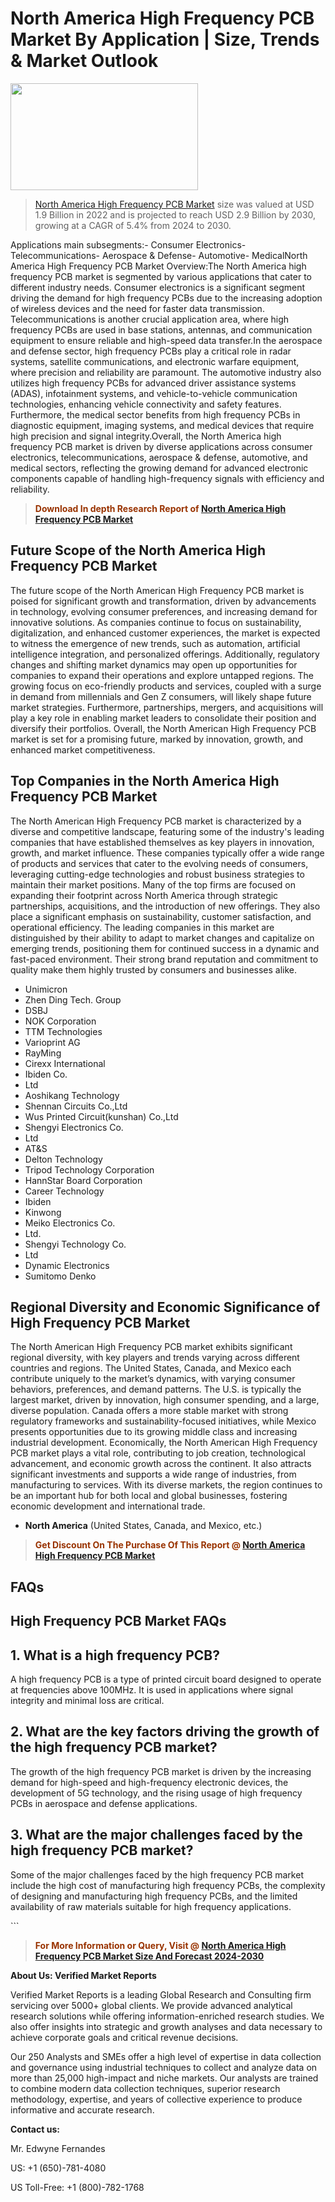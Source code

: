 <p><h1>North America High Frequency PCB Market By Application | Size, Trends & Market Outlook</h1><p><img class="aligncenter size-medium wp-image-105565" src="https://ffe5etoiles.com/wp-content/uploads/2025/01/MST7-300x171.png" alt="" width="300" height="171" /></p><blockquote><p><a href="https://www.verifiedmarketreports.com/download-sample/?rid=513984&utm_source=Github-NA&utm_medium=358" target="_blank">North America High Frequency PCB Market</a> size was valued at USD 1.9 Billion in 2022 and is projected to reach USD 2.9 Billion by 2030, growing at a CAGR of 5.4% from 2024 to 2030.</p></blockquote>Applications main subsegments:- Consumer Electronics- Telecommunications- Aerospace & Defense- Automotive- MedicalNorth America High Frequency PCB Market Overview:The North America high frequency PCB market is segmented by various applications that cater to different industry needs. Consumer electronics is a significant segment driving the demand for high frequency PCBs due to the increasing adoption of wireless devices and the need for faster data transmission. Telecommunications is another crucial application area, where high frequency PCBs are used in base stations, antennas, and communication equipment to ensure reliable and high-speed data transfer.In the aerospace and defense sector, high frequency PCBs play a critical role in radar systems, satellite communications, and electronic warfare equipment, where precision and reliability are paramount. The automotive industry also utilizes high frequency PCBs for advanced driver assistance systems (ADAS), infotainment systems, and vehicle-to-vehicle communication technologies, enhancing vehicle connectivity and safety features. Furthermore, the medical sector benefits from high frequency PCBs in diagnostic equipment, imaging systems, and medical devices that require high precision and signal integrity.Overall, the North America high frequency PCB market is driven by diverse applications across consumer electronics, telecommunications, aerospace & defense, automotive, and medical sectors, reflecting the growing demand for advanced electronic components capable of handling high-frequency signals with efficiency and reliability.</p><blockquote><p><span style="color: #993300;"><strong>Download In depth Research Report of <a href="https://www.verifiedmarketreports.com/download-sample/?rid=513984&utm_source=Github-NA&utm_medium=358">North America High Frequency PCB Market</a></strong></span></p></blockquote><h2>Future Scope of the North America High Frequency PCB Market</h2><p>The future scope of the North American High Frequency PCB market is poised for significant growth and transformation, driven by advancements in technology, evolving consumer preferences, and increasing demand for innovative solutions. As companies continue to focus on sustainability, digitalization, and enhanced customer experiences, the market is expected to witness the emergence of new trends, such as automation, artificial intelligence integration, and personalized offerings. Additionally, regulatory changes and shifting market dynamics may open up opportunities for companies to expand their operations and explore untapped regions. The growing focus on eco-friendly products and services, coupled with a surge in demand from millennials and Gen Z consumers, will likely shape future market strategies. Furthermore, partnerships, mergers, and acquisitions will play a key role in enabling market leaders to consolidate their position and diversify their portfolios. Overall, the North American High Frequency PCB market is set for a promising future, marked by innovation, growth, and enhanced market competitiveness.</p><h2>Top Companies in the North America High Frequency PCB Market</h2><p>The North American High Frequency PCB market is characterized by a diverse and competitive landscape, featuring some of the industry's leading companies that have established themselves as key players in innovation, growth, and market influence. These companies typically offer a wide range of products and services that cater to the evolving needs of consumers, leveraging cutting-edge technologies and robust business strategies to maintain their market positions. Many of the top firms are focused on expanding their footprint across North America through strategic partnerships, acquisitions, and the introduction of new offerings. They also place a significant emphasis on sustainability, customer satisfaction, and operational efficiency. The leading companies in this market are distinguished by their ability to adapt to market changes and capitalize on emerging trends, positioning them for continued success in a dynamic and fast-paced environment. Their strong brand reputation and commitment to quality make them highly trusted by consumers and businesses alike.</p><p><ul><li>Unimicron </li><li> Zhen Ding Tech. Group </li><li> DSBJ </li><li> NOK Corporation </li><li> TTM Technologies </li><li> Varioprint AG </li><li> RayMing </li><li> Cirexx International </li><li> Ibiden Co. </li><li> Ltd </li><li> Aoshikang Technology </li><li> Shennan Circuits Co.,Ltd </li><li> Wus Printed Circuit(kunshan) Co.,Ltd </li><li> Shengyi Electronics Co. </li><li> Ltd </li><li> AT&S </li><li> Delton Technology </li><li> Tripod Technology Corporation </li><li> HannStar Board Corporation </li><li> Career Technology </li><li> Ibiden </li><li> Kinwong </li><li> Meiko Electronics Co. </li><li> Ltd. </li><li> Shengyi Technology Co. </li><li> Ltd </li><li> Dynamic Electronics </li><li> Sumitomo Denko</li></ul></p><h2>Regional Diversity and Economic Significance of High Frequency PCB Market</h2><p>The North American High Frequency PCB market exhibits significant regional diversity, with key players and trends varying across different countries and regions. The United States, Canada, and Mexico each contribute uniquely to the market’s dynamics, with varying consumer behaviors, preferences, and demand patterns. The U.S. is typically the largest market, driven by innovation, high consumer spending, and a large, diverse population. Canada offers a more stable market with strong regulatory frameworks and sustainability-focused initiatives, while Mexico presents opportunities due to its growing middle class and increasing industrial development. Economically, the North American High Frequency PCB market plays a vital role, contributing to job creation, technological advancement, and economic growth across the continent. It also attracts significant investments and supports a wide range of industries, from manufacturing to services. With its diverse markets, the region continues to be an important hub for both local and global businesses, fostering economic development and international trade.</p><ul> <li><strong>North America</strong> (United States, Canada, and Mexico, etc.)</li></ul><blockquote><p><span style="color: #993300;"><strong>Get Discount On The Purchase Of This Report @ <a href="https://www.verifiedmarketreports.com/ask-for-discount/?rid=513984&utm_source=Github-NA&utm_medium=358">North America High Frequency PCB Market</a></strong></span></p></blockquote><h2>FAQs</h2><p> <h2>High Frequency PCB Market FAQs</h1> <h2>1. What is a high frequency PCB?</div><div></h2> <p>A high frequency PCB is a type of printed circuit board designed to operate at frequencies above 100MHz. It is used in applications where signal integrity and minimal loss are critical.</p> <h2>2. What are the key factors driving the growth of the high frequency PCB market?</div><div></h2> <p>The growth of the high frequency PCB market is driven by the increasing demand for high-speed and high-frequency electronic devices, the development of 5G technology, and the rising usage of high frequency PCBs in aerospace and defense applications.</p> <h2>3. What are the major challenges faced by the high frequency PCB market?</div><div></h2> <p>Some of the major challenges faced by the high frequency PCB market include the high cost of manufacturing high frequency PCBs, the complexity of designing and manufacturing high frequency PCBs, and the limited availability of raw materials suitable for high frequency applications.</p> <!-- Add more FAQs and answers as needed --></body></html>```</p><blockquote><p><span style="color: #993300;"><strong>For More Information or Query, Visit @ <a href="https://www.verifiedmarketreports.com/product/high-frequency-pcb-market/">North America High Frequency PCB Market Size And Forecast 2024-2030</a></strong></span></p></blockquote><p><strong>About Us: Verified Market Reports</strong></p><p>Verified Market Reports is a leading Global Research and Consulting firm servicing over 5000+ global clients. We provide advanced analytical research solutions while offering information-enriched research studies. We also offer insights into strategic and growth analyses and data necessary to achieve corporate goals and critical revenue decisions.</p><p>Our 250 Analysts and SMEs offer a high level of expertise in data collection and governance using industrial techniques to collect and analyze data on more than 25,000 high-impact and niche markets. Our analysts are trained to combine modern data collection techniques, superior research methodology, expertise, and years of collective experience to produce informative and accurate research.</p><p><strong>Contact us:</strong></p><p>Mr. Edwyne Fernandes</p><p>US: +1 (650)-781-4080</p><p>US Toll-Free: +1 (800)-782-1768</p>
